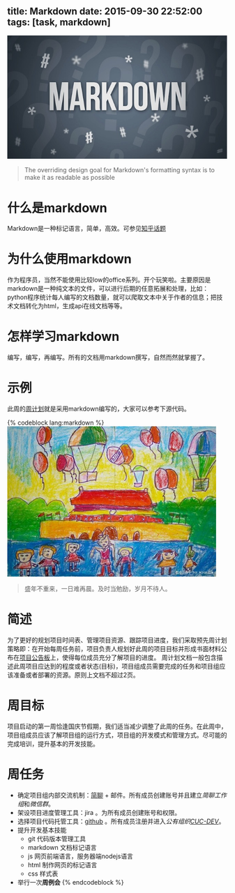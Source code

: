title: Markdown
date: 2015-09-30 22:52:00
tags: [task, markdown]
---
![Markdown](/img/markdown.jpg) 
>The overriding design goal for Markdown's formatting syntax is to make it as readable as possible

# 什么是markdown
Markdown是一种标记语言，简单，高效。可参见[知乎话题](http://www.zhihu.com/question/19963642)

# 为什么使用markdown
作为程序员，当然不能使用比较low的office系列。开个玩笑啦。主要原因是markdown是一种纯文本的文件，可以进行后期的任意拓展和处理，比如：python程序统计每人编写的文档数量，就可以爬取文本中关于作者的信息；把技术文档转化为html，生成api在线文档等等。

# 怎样学习markdown
编写，编写，再编写。所有的文档用markdown撰写，自然而然就掌握了。

# 示例
此周的[周计划](http://cuc-dev.github.io/2015/09/30/20150930Weekly-Planning/)就是采用markdown编写的，大家可以参考下源代码。

{% codeblock lang:markdown %}
![国庆节快乐](/img/10.1.jpg) 
>盛年不重来，一日难再晨。及时当勉励，岁月不待人。

# 简述
为了更好的规划项目时间表、管理项目资源、跟踪项目进度，我们采取预先周计划策略即：在开始每周任务前，项目负责人规划好此周的项目目标并形成书面材料公布在[项目公告板](http://cuc-dev.github.io)上，使得每位成员充分了解项目的进度。
周计划文档一般包含描述此周项目应达到的程度或者状态(目标)，项目组成员需要完成的任务和项目组应该准备或者部署的资源。原则上文档不超过2页。

# 周目标
项目启动的第一周恰逢国庆节假期，我们适当减少调整了此周的任务。在此周中，项目组成员应该了解项目组的运行方式，项目组的开发模式和管理方式。尽可能的完成培训，提升基本的开发技能。

# 周任务
- 确定项目组内部交流机制：[简聊](www.jianliao.com) + 邮件。所有成员创建账号并且建立*简聊工作组*和*微信群*。
- 架设项目进度管理工具：jira 。为所有成员创建账号和权限。
- 选择项目代码托管工具：[github](www.github.com) 。所有成员注册并进入*公有组织[CUC-DEV](https://github.com/CUC-DEV)*。
- 提升开发基本技能
  - git 代码版本管理工具
  - markdown 文档标记语言
  - js 网页前端语言，服务器端nodejs语言
  - html 制作网页的标记语言
  - css 样式表
- 举行一次**周例会**
{% endcodeblock %}
